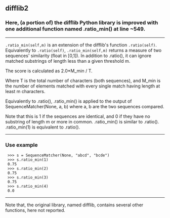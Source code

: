 ## difflib2
### Here, (a portion of) the difflib Python library is improved with one additional function named .ratio_min() at line ~549.

---

`.ratio_min(self,m)` is an extension of the difflib's function `.ratio(self)`. Equivalently to `.ratio(self)`, `.ratio_min(self,m)` returns a measure of two sequences' similarity (float in [0,1]).
In addition to .ratio(), it can ignore matched substrings of length less than a given threshold m. 

The score is calculated as 2.0*M_min / T.

Where T is the total number of characters (both sequences), and
M_min is the number of elements matched with every single match having length at least m characters. 

Equivalently to .ratio(), .ratio_min() is applied to the output of SequenceMatcher(None, a, b) where a, b are the two sequences compared.

Note that this is 1 if the sequences are identical, and 0 if
they have no substring of length m or more in common.
.ratio_min() is similar to .ratio(). 
.ratio_min(1) is equivalent to .ratio().

---

### Use example

```
 >>> s = SequenceMatcher(None, "abcd", "bcde")
 >>> s.ratio_min(1)
 0.75
 >>> s.ratio_min(2)
 0.75
 >>> s.ratio_min(3)
 0.75
 >>> s.ratio_min(4)
 0.0
```
---
Note that, the original library, named difflib, contains several other functions, here not reported. 
